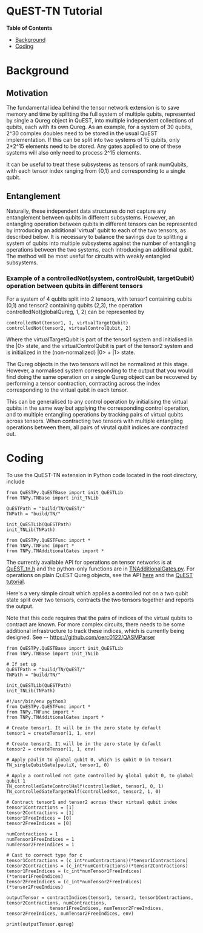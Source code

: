 QuEST-TN Tutorial
======

**Table of Contents**
- [Background](#background)
- [Coding](#coding)

# Background

## Motivation

The fundamental idea behind the tensor network extension is to save memory and time by splitting the full system of multiple qubits, represented by single a Qureg object in QuEST, into multiple independent collections of qubits, each with its own Qureg. As an example, for a system of 30 qubits, 2^30 complex doubles need to be stored in the usual QuEST implementation. If this can be split into two systems of 15 qubits, only 2*2^15 elements need to be stored. Any gates applied to one of these systems will also only need to process 2^15 elements. 

It can be useful to treat these subsystems as tensors of rank numQubits, with each tensor index ranging from {0,1} and corresponding to a single qubit.

## Entanglement

Naturally, these independent data structures do not capture any entanglement between qubits in different subsystems. However, an entangling operation between qubits in different tensors can be represented by introducing an additional 'virtual' qubit to each of the two tensors, as described below. It is necessary to balance the savings due to splitting a system of qubits into multiple subsystems against the number of entangling operations between the two systems, each introducing an additional qubit. The method will be most useful for circuits with weakly entangled subsystems.

### Example of a controlledNot(system, controlQubit, targetQubit) operation between qubits in different tensors

For a system of 4 qubits split into 2 tensors, with tensor1 containing qubits (0,1) and tensor2 containing qubits (2,3), the operation controlledNot(globalQureg, 1, 2) can be represented by 

```
controlledNot(tensor1, 1, virtualTargetQubit)
controlledNot(tensor2, virtualControlQubit, 2)
```

Where the virtualTargetQubit is part of the tensor1 system and initialised in the |0> state, and the virtualControlQubit is part of the tensor2 system and is initialized in the (non-normalized) |0> + |1> state. 

The Qureg objects in the two tensors will not be normalized at this stage. However, a normalised system corresponding to the output that you would find doing the same operation on a single Qureg object can be recovered by performing a tensor contraction, contracting across the index corresponding to the virtual qubit in each tensor. 

This can be generalised to any control operation by initialising the virtual qubits in the same way but applying the corresponding control operation, and to multiple entangling operations by tracking pairs of virtual qubits across tensors. When contracting two tensors with multiple entangling operations between them, all pairs of virutal qubit indices are contracted out.

# Coding

To use the QuEST-TN extension in Python code located in the root directory, include

```
from QuESTPy.QuESTBase import init_QuESTLib
from TNPy.TNBase import init_TNLib

QuESTPath = "build/TN/QuEST/"
TNPath = "build/TN/"

init_QuESTLib(QuESTPath)
init_TNLib(TNPath)

from QuESTPy.QuESTFunc import *
from TNPy.TNFunc import *
from TNPy.TNAdditionalGates import *
```

The currently available API for operations on tensor networks is at [QuEST_tn.h](TN/QuEST_tn.h) and the python-only functions are in [TNAdditionalGates.py](../../utilities/TNPy/TNAdditionalGates.py). For operations on plain QuEST Qureg objects, see the API [here](https://quest-kit.github.io/QuEST/QuEST_8h.html) and the [QuEST tutorial](examples/README.md). 

Here's a very simple circuit which applies a controlled not on a two qubit state split over two
tensors, contracts the two tensors together and reports the output. 

Note that this code requires that the pairs of indices of the virtual qubits to contract are known. For more complex circuits, there needs to be some additional infrastructure to track these indices, which is currently being designed. See -- https://github.com/oerc0122/QASMParser

```
from QuESTPy.QuESTBase import init_QuESTLib
from TNPy.TNBase import init_TNLib

# If set up
QuESTPath = "build/TN/QuEST/"
TNPath = "build/TN/"

init_QuESTLib(QuESTPath)
init_TNLib(TNPath)

#!/usr/bin/env python3
from QuESTPy.QuESTFunc import *
from TNPy.TNFunc import *
from TNPy.TNAdditionalGates import *

# Create tensor1. It will be in the zero state by default
tensor1 = createTensor(1, 1, env)

# Create tensor2. It will be in the zero state by default
tensor2 = createTensor(1, 1, env)

# Apply pauliX to global qubit 0, which is qubit 0 in tensor1
TN_singleQubitGate(pauliX, tensor1, 0)

# Apply a controlled not gate controlled by global qubit 0, to global qubit 1
TN_controlledGateControlHalf(controlledNot, tensor1, 0, 1)
TN_controlledGateTargetHalf(controlledNot, tensor2, 1, 0)

# Contract tensor1 and tensor2 across their virtual qubit index
tensor1Contractions = [1]
tensor2Contractions = [1]
tensor1FreeIndices = [0]
tensor2FreeIndices = [0]

numContractions = 1
numTensor1FreeIndices = 1
numTensor2FreeIndices = 1

# Cast to correct type for c
tensor1Contractions = (c_int*numContractions)(*tensor1Contractions)
tensor2Contractions = (c_int*numContractions)(*tensor2Contractions)
tensor1FreeIndices = (c_int*numTensor1FreeIndices)(*tensor1FreeIndices)
tensor2FreeIndices = (c_int*numTensor2FreeIndices)(*tensor2FreeIndices)

outputTensor = contractIndices(tensor1, tensor2, tensor1Contractions, tensor2Contractions, numContractions,
                tensor1FreeIndices, numTensor2FreeIndices, tensor2FreeIndices, numTensor2FreeIndices, env)

print(outputTensor.qureg)

```



